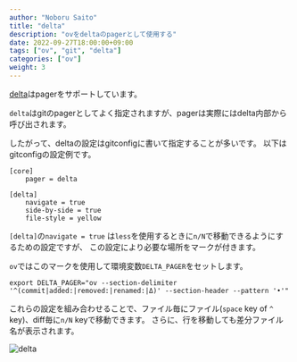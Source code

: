 ```yaml
---
author: "Noboru Saito"
title: "delta"
description: "ovをdeltaのpagerとして使用する"
date: 2022-09-27T18:00:00+09:00
tags: ["ov", "git", "delta"]
categories: ["ov"]
weight: 3
---
```


[delta](https://github.com/dandavison/delta)はpagerをサポートしています。

`delta`はgitのpagerとしてよく指定されますが、pagerは実際にはdelta内部から呼び出されます。

したがって、deltaの設定はgitconfigに書いて指定することが多いです。
以下はgitconfigの設定例です。

```gitconfig
[core]
    pager = delta

[delta]
    navigate = true
    side-by-side = true
    file-style = yellow
```

`[delta]`の`navigate = true` は`less`を使用するときに`n/N`で移動できるようにするための設定ですが、
この設定により必要な場所をマークが付きます。

`ov`ではこのマークを使用して環境変数`DELTA_PAGER`をセットします。

```env
export DELTA_PAGER="ov --section-delimiter '^(commit|added:|removed:|renamed:|Δ)' --section-header --pattern '•'"
```

これらの設定を組み合わせることで、ファイル毎にファイル(`space` key of `^` key)、diff毎に`n/N` keyで移動できます。
さらに、行を移動しても差分ファイル名が表示されます。

![delta](/ov/delta.gif)
